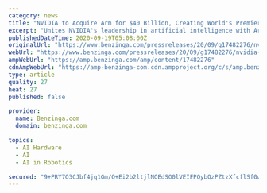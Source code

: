 ```yaml
---
category: news
title: "NVIDIA to Acquire Arm for $40 Billion, Creating World's Premier Computing Company for the Age of AI"
excerpt: "Unites NVIDIA's leadership in artificial intelligence with Arm's vast computing ecosystem to drive innovation for all customers NVIDIA will expand Arm's R&D presence"
publishedDateTime: 2020-09-19T05:08:00Z
originalUrl: "https://www.benzinga.com/pressreleases/20/09/g17482276/nvidia-to-acquire-arm-for-40-billion-creating-worlds-premier-computing-company-for-the-age-of-ai"
webUrl: "https://www.benzinga.com/pressreleases/20/09/g17482276/nvidia-to-acquire-arm-for-40-billion-creating-worlds-premier-computing-company-for-the-age-of-ai"
ampWebUrl: "https://amp.benzinga.com/amp/content/17482276"
cdnAmpWebUrl: "https://amp-benzinga-com.cdn.ampproject.org/c/s/amp.benzinga.com/amp/content/17482276"
type: article
quality: 27
heat: 27
published: false

provider:
  name: Benzinga.com
  domain: benzinga.com

topics:
  - AI Hardware
  - AI
  - AI in Robotics

secured: "9+PRY7Q3CJbf4jq1Gm/O+Ei2b2ltjlNQEdSO0lVEIFPQybQzPZtzXfcflSf0wmKVBTVQ63RKJtBBB0JVRNVqMm25VwcI886VxqhD+dz8/ZYGosHCigrsuSKWg6PaEYznNgJnOcdsoeItxfTUn6Dg4Qo216XqqFYg1Ahn127pTseeWFeVrclGNCGChdlfINjvNchvwXXDqBeAV+tomM/zKPb29w7N/teoxUrglrR0i+dNevjw2KY3IRCjHfjXY6T6JkL4Ec+FhnOT5S3jRf097wbqEVE1FXSSjEZCK+gAPR1kPP7QVTw+0g9NkrBnwz0ypiEGjXkKJa9OW6KK4XKJKFrBmqJHxE0UfesL0rBC7MU=;JEu03sntMfar3Gbc+FYYcg=="
---
```


